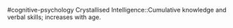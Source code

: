 #cognitive-psychology 
Crystallised Intelligence::Cumulative knowledge and verbal skills; increases with age.
<!--SR:!2024-04-09,1,230-->